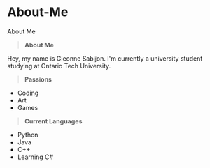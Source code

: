 # About-Me
About Me
> **About Me**

Hey, my name is Gieonne Sabijon. I'm currently a university student studying at Ontario Tech University. 

> **Passions**

 - Coding
 - Art
 - Games
 
 

> **Current Languages**

 - Python
 - Java
 - C++
 - Learning C#
